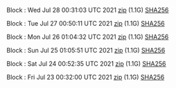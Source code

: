Block [](https://testnet-insight.dashevo.org/insight/block/): Wed Jul 28 00:31:03 UTC 2021 [zip](https://dash-bootstrap.ams3.digitaloceanspaces.com/testnet/2021-07-28/bootstrap.dat.zip) (1.1G) [SHA256](https://dash-bootstrap.ams3.digitaloceanspaces.com/testnet/2021-07-28/sha256.txt)

Block [](https://testnet-insight.dashevo.org/insight/block/): Tue Jul 27 00:50:11 UTC 2021 [zip](https://dash-bootstrap.ams3.digitaloceanspaces.com/testnet/2021-07-27/bootstrap.dat.zip) (1.1G) [SHA256](https://dash-bootstrap.ams3.digitaloceanspaces.com/testnet/2021-07-27/sha256.txt)

Block [](https://testnet-insight.dashevo.org/insight/block/): Mon Jul 26 01:04:32 UTC 2021 [zip](https://dash-bootstrap.ams3.digitaloceanspaces.com/testnet/2021-07-26/bootstrap.dat.zip) (1.1G) [SHA256](https://dash-bootstrap.ams3.digitaloceanspaces.com/testnet/2021-07-26/sha256.txt)

Block [](https://testnet-insight.dashevo.org/insight/block/): Sun Jul 25 01:05:51 UTC 2021 [zip](https://dash-bootstrap.ams3.digitaloceanspaces.com/testnet/2021-07-25/bootstrap.dat.zip) (1.1G) [SHA256](https://dash-bootstrap.ams3.digitaloceanspaces.com/testnet/2021-07-25/sha256.txt)

Block [](https://testnet-insight.dashevo.org/insight/block/): Sat Jul 24 00:52:35 UTC 2021 [zip](https://dash-bootstrap.ams3.digitaloceanspaces.com/testnet/2021-07-24/bootstrap.dat.zip) (1.1G) [SHA256](https://dash-bootstrap.ams3.digitaloceanspaces.com/testnet/2021-07-24/sha256.txt)

Block [](https://testnet-insight.dashevo.org/insight/block/): Fri Jul 23 00:32:00 UTC 2021 [zip](https://dash-bootstrap.ams3.digitaloceanspaces.com/testnet/2021-07-23/bootstrap.dat.zip) (1.1G) [SHA256](https://dash-bootstrap.ams3.digitaloceanspaces.com/testnet/2021-07-23/sha256.txt)
